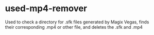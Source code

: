 # used-mp4-remover
Used to check a directory for .sfk files generated by Magix Vegas, finds their corresponding .mp4 or other file, and deletes the .sfk and .mp4
